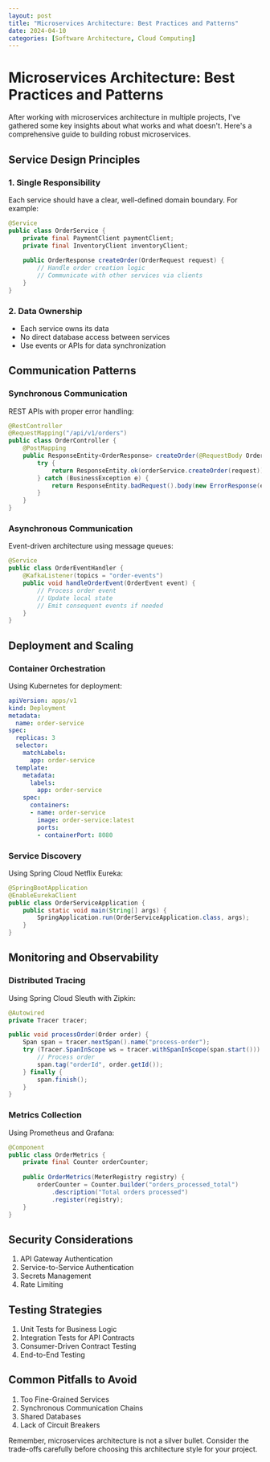 ```yaml
---
layout: post
title: "Microservices Architecture: Best Practices and Patterns"
date: 2024-04-10
categories: [Software Architecture, Cloud Computing]
---
```


# Microservices Architecture: Best Practices and Patterns

After working with microservices architecture in multiple projects, I've gathered some key insights about what works and what doesn't. Here's a comprehensive guide to building robust microservices.

## Service Design Principles

### 1. Single Responsibility
Each service should have a clear, well-defined domain boundary. For example:

```java
@Service
public class OrderService {
    private final PaymentClient paymentClient;
    private final InventoryClient inventoryClient;
    
    public OrderResponse createOrder(OrderRequest request) {
        // Handle order creation logic
        // Communicate with other services via clients
    }
}
```

### 2. Data Ownership
- Each service owns its data
- No direct database access between services
- Use events or APIs for data synchronization

## Communication Patterns

### Synchronous Communication
REST APIs with proper error handling:

```java
@RestController
@RequestMapping("/api/v1/orders")
public class OrderController {
    @PostMapping
    public ResponseEntity<OrderResponse> createOrder(@RequestBody OrderRequest request) {
        try {
            return ResponseEntity.ok(orderService.createOrder(request));
        } catch (BusinessException e) {
            return ResponseEntity.badRequest().body(new ErrorResponse(e.getMessage()));
        }
    }
}
```

### Asynchronous Communication
Event-driven architecture using message queues:

```java
@Service
public class OrderEventHandler {
    @KafkaListener(topics = "order-events")
    public void handleOrderEvent(OrderEvent event) {
        // Process order event
        // Update local state
        // Emit consequent events if needed
    }
}
```

## Deployment and Scaling

### Container Orchestration
Using Kubernetes for deployment:

```yaml
apiVersion: apps/v1
kind: Deployment
metadata:
  name: order-service
spec:
  replicas: 3
  selector:
    matchLabels:
      app: order-service
  template:
    metadata:
      labels:
        app: order-service
    spec:
      containers:
      - name: order-service
        image: order-service:latest
        ports:
        - containerPort: 8080
```

### Service Discovery
Using Spring Cloud Netflix Eureka:

```java
@SpringBootApplication
@EnableEurekaClient
public class OrderServiceApplication {
    public static void main(String[] args) {
        SpringApplication.run(OrderServiceApplication.class, args);
    }
}
```

## Monitoring and Observability

### Distributed Tracing
Using Spring Cloud Sleuth with Zipkin:

```java
@Autowired
private Tracer tracer;

public void processOrder(Order order) {
    Span span = tracer.nextSpan().name("process-order");
    try (Tracer.SpanInScope ws = tracer.withSpanInScope(span.start())) {
        // Process order
        span.tag("orderId", order.getId());
    } finally {
        span.finish();
    }
}
```

### Metrics Collection
Using Prometheus and Grafana:

```java
@Component
public class OrderMetrics {
    private final Counter orderCounter;
    
    public OrderMetrics(MeterRegistry registry) {
        orderCounter = Counter.builder("orders_processed_total")
            .description("Total orders processed")
            .register(registry);
    }
}
```

## Security Considerations

1. API Gateway Authentication
2. Service-to-Service Authentication
3. Secrets Management
4. Rate Limiting

## Testing Strategies

1. Unit Tests for Business Logic
2. Integration Tests for API Contracts
3. Consumer-Driven Contract Testing
4. End-to-End Testing

## Common Pitfalls to Avoid

1. Too Fine-Grained Services
2. Synchronous Communication Chains
3. Shared Databases
4. Lack of Circuit Breakers

Remember, microservices architecture is not a silver bullet. Consider the trade-offs carefully before choosing this architecture style for your project. 